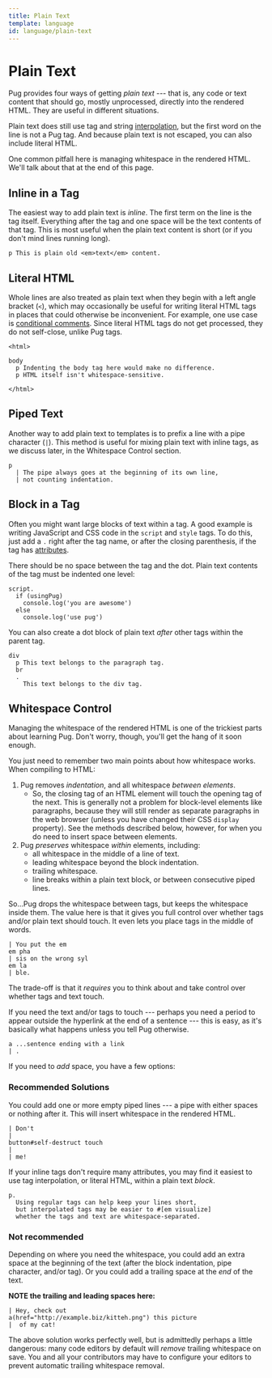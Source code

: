 ```yaml
---
title: Plain Text
template: language
id: language/plain-text
---
```


# Plain Text

Pug provides four ways of getting *plain text* --- that is, any code or text content that should go, mostly unprocessed, directly into the rendered HTML. They are useful in different situations. 

Plain text does still use tag and string [interpolation](interpolation.html), but the first word on the line is not a Pug tag. And because plain text is not escaped, you can also include literal HTML.

One common pitfall here is managing whitespace in the rendered HTML. We'll talk about that at the end of this page.

## Inline in a Tag

The easiest way to add plain text is *inline*. The first term on the line is the tag itself. Everything after the tag and one space will be the text contents of that tag. This is most useful when the plain text content is short (or if you don't mind lines running long).

```pug-preview
p This is plain old <em>text</em> content.
```

## Literal HTML

Whole lines are also treated as plain text when they begin with a left angle bracket (`<`), which may occasionally be useful for writing literal HTML tags in places that could otherwise be inconvenient. For example, one use case is [conditional comments](comments.html#conditional-comments). Since literal HTML tags do not get processed, they do not self-close, unlike Pug tags.

```pug-preview
<html>

body
  p Indenting the body tag here would make no difference.
  p HTML itself isn't whitespace-sensitive.

</html>
```

## Piped Text

Another way to add plain text to templates is to prefix a line with a pipe character (`|`). This method is useful for mixing plain text with inline tags, as we discuss later, in the Whitespace Control section.

```pug-preview
p
  | The pipe always goes at the beginning of its own line,
  | not counting indentation.
```

## Block in a Tag

Often you might want large blocks of text within a tag.  A good example is writing JavaScript and CSS code in the `script` and `style` tags.  To do this, just add a `.` right after the tag name, or after the closing parenthesis, if the tag has [attributes](attributes.html). 

There should be no space between the tag and the dot. Plain text contents of the tag must be indented one level:

```pug-preview
script.
  if (usingPug)
    console.log('you are awesome')
  else
    console.log('use pug')
```

You can also create a dot block of plain text *after* other tags within the parent tag.

```pug-preview
div
  p This text belongs to the paragraph tag.
  br
  .
    This text belongs to the div tag.
```

## Whitespace Control

Managing the whitespace of the rendered HTML is one of the trickiest parts about learning Pug. Don't worry, though, you'll get the hang of it soon enough.

You just need to remember two main points about how whitespace works. When compiling to HTML:

1. Pug removes *indentation*, and all whitespace *between elements*.
   * So, the closing tag of an HTML element will touch the opening tag of the next. This is generally not a problem for block-level elements like paragraphs, because they will still render as separate paragraphs in the web browser (unless you have changed their CSS `display` property). See the methods described below, however, for when you do need to insert space between elements.
2. Pug *preserves* whitespace *within* elements, including:
   * all whitespace in the middle of a line of text.
   * leading whitespace beyond the block indentation.
   * trailing whitespace.
   * line breaks within a plain text block, or between consecutive piped lines.

So...Pug drops the whitespace between tags, but keeps the whitespace inside them. The value here is that it gives you full control over whether tags and/or plain text should touch. It even lets you place tags in the middle of words.

```pug-preview
| You put the em
em pha
| sis on the wrong syl
em la
| ble.
```

The trade-off is that it *requires* you to think about and take control over whether tags and text touch.

If you need the text and/or tags to touch --- perhaps you need a period to appear outside the hyperlink at the end of a sentence --- this is easy, as it's basically what happens unless you tell Pug otherwise.

```pug-preview
a ...sentence ending with a link
| .
```

If you need to *add* space, you have a few options:

### Recommended Solutions

You could add one or more empty piped lines --- a pipe with either spaces or nothing after it. This will insert whitespace in the rendered HTML.

```pug-preview
| Don't
|
button#self-destruct touch
|
| me!
```

If your inline tags don't require many attributes, you may find it easiest to use tag interpolation, or literal HTML, within a plain text *block*.

```pug-preview
p.
  Using regular tags can help keep your lines short,
  but interpolated tags may be easier to #[em visualize]
  whether the tags and text are whitespace-separated.
```

### Not recommended

Depending on where you need the whitespace, you could add an extra space at the beginning of the text (after the block indentation, pipe character, and/or tag). Or you could add a trailing space at the *end* of the text.

**NOTE the trailing and leading spaces here:**

```pug-preview
| Hey, check out 
a(href="http://example.biz/kitteh.png") this picture
|  of my cat!
```

The above solution works perfectly well, but is admittedly perhaps a little dangerous: many code editors by default will *remove* trailing whitespace on save. You and all your contributors may have to configure your editors to prevent automatic trailing whitespace removal.
